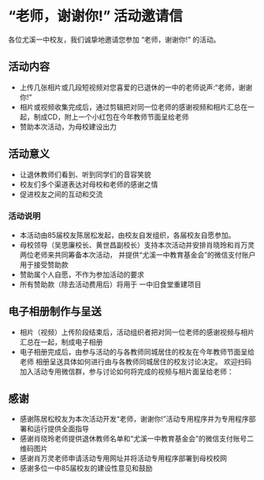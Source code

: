 
# “老师，谢谢你!” 活动邀请信

各位尤溪一中校友，我们诚挚地邀请您参加 “老师，谢谢你!” 的活动。

## 活动内容
* 上传几张相片或几段短视频对您喜爱的已退休的一中的老师说声:“老师，谢谢你!”
* 相片或视频收集完成后，通过剪辑把对同一位老师的感谢视频和相片汇总在一起，制成CD，附上一个小红包在今年教师节面呈给老师
* 赞助本次活动，为母校建设出力

## 活动意义
* 让退休教师们看到、听到同学们的音容笑貌
* 校友们多个渠道表达对母校和老师的感谢之情
* 促进校友之间的互动和交流
 
### 活动说明
* 本活动由85届校友陈居松发起，由校友自发组织，各届校友自愿参加。
* 母校领导（吴思廉校长、黄世昌副校长）支持本次活动并安排肖晓玲和肖万灵两位老师来共同筹备本次活动， 并提供“尤溪一中教育基金会”的微信支付账户用于接受赞助款
* 赞助属个人自愿，不作为参加活动的要求
* 所有赞助款（除去活动费用后）将用于 一中旧食堂重建项目

##  电子相册制作与呈送
* 相片（视频）上传阶段结束后，活动组织者把对同一位老师的感谢视频与相片汇总在一起，制成电子相册
* 电子相册完成后，由参与活动的与各教师同城居住的校友在今年教师节面呈给老师
相册呈送具体如何进行由与各教师同城居住的校友讨论决定。 欢迎扫码加入活动专用微信群，参与讨论如何将完成的视频与相片面呈给老师：

##  感谢
* 感谢陈居松校友为本次活动开发“老师，谢谢你!”活动专用程序并为专用程序部署和运行提供全面指导
* 感谢肖晓玲老师提供退休教师名单和“尤溪一中教育基金会”的微信支付账号二维码图片
* 感谢肖万灵老师申请活动专用网址并将活动专用程序部署到母校校网
* 感谢多位一中85届校友的建设性意见和鼓励
